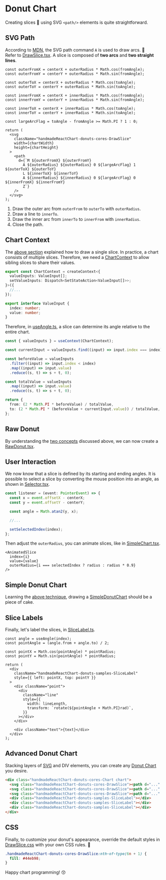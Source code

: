 # Donut Chart

Creating slices 🍰 using SVG `<path/>` elements is quite straightforward.

## SVG Path

According to [MDN](https://developer.mozilla.org/en-US/docs/Web/SVG/Tutorial/Paths), the SVG path command `A` is used to draw arcs. 🌈  
Refer to [DrawSlice.tsx](cores/DrawSlice.tsx). A slice is composed of **two arcs** and **two straight lines**.

```tsx
const outerFromX = centerX + outerRadius * Math.cos(fromAngle);
const outerFromY = centerY + outerRadius * Math.sin(fromAngle);

const outerToX = centerX + outerRadius * Math.cos(toAngle);
const outerToY = centerY + outerRadius * Math.sin(toAngle);

const innerFromX = centerX + innerRadius * Math.cos(fromAngle);
const innerFromY = centerY + innerRadius * Math.sin(fromAngle);

const innerToX = centerX + innerRadius * Math.cos(toAngle);
const innerToY = centerY + innerRadius * Math.sin(toAngle);

const largeArcFlag = toAngle - fromAngle >= Math.PI ? 1 : 0;

return (
  <svg
    className="handmadeReactChart-donuts-cores-DrawSlice"
    width={chartWidth}
    height={chartHeight}
  >
    <path
      d={`M ${outerFromX} ${outerFromY}
        A ${outerRadius} ${outerRadius} 0 ${largeArcFlag} 1 ${outerToX} ${outerToY}
        L ${innerToX} ${innerToY}
        A ${innerRadius} ${innerRadius} 0 ${largeArcFlag} 0 ${innerFromX} ${innerFromY}
        Z`}
    />
  </svg>
);
```

1. Draw the outer arc from `outerFrom` to `outerTo` with `outerRadius`.
2. Draw a line to `innerTo`.
3. Draw the inner arc from `innerTo` to `innerFrom` with `innerRadius`.
4. Close the path.

## Chart Context

The [above section](#svg-path) explained how to draw a single slice. In practice, a chart consists of multiple slices. Therefore, we need a [ChartContext](cores/ChartContext.ts) to allow sibling slices to share their values.

```ts
export const ChartContext = createContext<{
  valueInputs: ValueInput[];
  setValueInputs: Dispatch<SetStateAction<ValueInput[]>>;
}>({
  //...
});
```

```ts
export interface ValueInput {
  index: number;
  value: number;
}
```

Therefore, in [useAngle.ts](cores/useAngle.ts), a slice can determine its angle relative to the entire chart.

```ts
const { valueInputs } = useContext(ChartContext);

const currentInput = valueInputs.find((input) => input.index === index);

const beforeValue = valueInputs
  .filter((input) => input.index < index)
  .map((input) => input.value)
  .reduce((s, t) => s + t, 0);

const totalValue = valueInputs
  .map((input) => input.value)
  .reduce((s, t) => s + t, 0);

return {
  from: (2 * Math.PI * beforeValue) / totalValue,
  to: (2 * Math.PI * (beforeValue + currentInput.value)) / totalValue,
};
```

## Raw Donut

By understanding the [two concepts](#svg-path) discussed above, we can now create a [RawDonut.tsx](samples/RawDonut.tsx).

## User Interaction

We now know that a slice is defined by its starting and ending angles. It is possible to select a slice by converting the mouse position into an angle, as shown in [Selector.tsx](samples/Selector.tsx).

```ts
const listener = (event: PointerEvent) => {
  const x = event.offsetX - centerX;
  const y = event.offsetY - centerY;

  const angle = Math.atan2(y, x);

  //...

  setSelectedIndex(index);
};
```

Then adjust the `outerRadius`, you can animate slices, like in [SimpleChart.tsx](samples/SimpleChart.tsx).

```tsx
<AnimatedSlice
  index={i}
  value={value}
  outerRadius={i === selectedIndex ? radius : radius * 0.9}
/>
```

## Simple Donut Chart

Learning the [above technique](#svg-path), drawing a [SimpleDonutChart](samples/SimpleChart.tsx) should be a piece of cake.

## Slice Labels

Finally, let's label the slices, in [SliceLabel.ts](samples/SliceLabel.tsx).

```tsx
const angle = useAngle(index);
const pointAngle = (angle.from + angle.to) / 2;

const pointX = Math.cos(pointAngle) * pointRadius;
const pointY = Math.sin(pointAngle) * pointRadius;

return (
  <div
    className="handmadeReactChart-donuts-samples-SliceLabel"
    style={{ left: pointX, top: pointY }}
  >
    <div className="point">
      <div
        className="line"
        style={{
          width: lineLength,
          transform: `rotate(${pointAngle + Math.PI}rad)`,
        }}
      ></div>
    </div>

    <div className="text">{text}</div>
  </div>
);
```

## Advanced Donut Chart

Stacking layers of [SVG](#svg-path) and DIV elements, you can create any [Donut Chart](samples/AdvancedChart.tsx) you desire.

```html
<div class="handmadeReactChart-donuts-cores-Chart chart">
  <svg class="handmadeReactChart-donuts-cores-DrawSlice"><path d="..." /></svg>
  <svg class="handmadeReactChart-donuts-cores-DrawSlice"><path d="..." /></svg>
  <svg class="handmadeReactChart-donuts-cores-DrawSlice"><path d="..." /></svg>
  <div class="handmadeReactChart-donuts-samples-SliceLabel"></div>
  <div class="handmadeReactChart-donuts-samples-SliceLabel"></div>
  <div class="handmadeReactChart-donuts-samples-SliceLabel"></div>
</div>
```

## CSS

Finally, to customize your donut's appearance, override the default styles in [DrawSlice.css](cores/DrawSlice.css) with your own CSS rules. 🎨

```css
.handmadeReactChart-donuts-cores-DrawSlice:nth-of-type(6n + 1) {
  fill: #44eb98;
}
```

Happy chart programming! 😚
